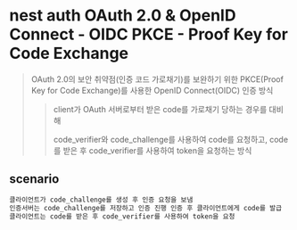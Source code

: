 # nest auth OAuth 2.0 & OpenID Connect - OIDC PKCE - Proof Key for Code Exchange

> OAuth 2.0의 보안 취약점(인증 코드 가로채기)를 보완하기 위한 PKCE(Proof Key for Code Exchange)를 사용한 OpenID Connect(OIDC) 인증 방식
>
> > client가 OAuth 서버로부터 받은 code를 가로채기 당하는 경우를 대비해
> >
> > code_verifier와 code_challenge를 사용하여 code를 요청하고, code를 받은 후 code_verifier를 사용하여 token을 요청하는 방식

## scenario

```txt
클라이언트가 code_challenge를 생성 후 인증 요청을 보냄
인증서버는 code_challenge를 저장하고 인증 진행 인증 후 클라이언트에게 code를 발급
클라이언트는 code를 받은 후 code_verifier를 사용하여 token을 요청
```
